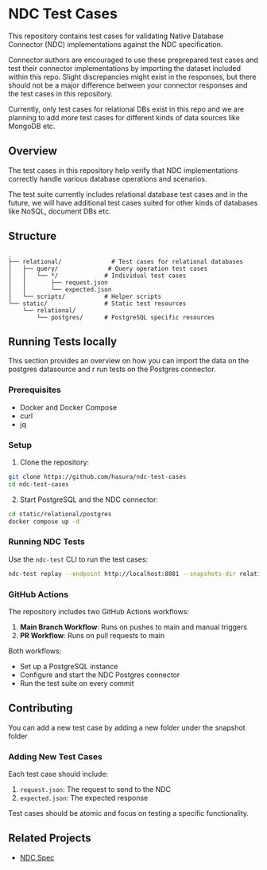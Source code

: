 # NDC Test Cases

This repository contains test cases for validating Native Database Connector (NDC) implementations against the NDC specification.

Connector authors are encouraged to use these preprepared test cases and test their connector implementations by importing the dataset 
included within this repo. Slight discrepancies might exist in the responses, but there should not be a major difference between your connector responses and the test cases in this repository.

Currently, only test cases for relational DBs exist in this repo and we are planning to add more test cases for different kinds of data sources 
like MongoDB etc.



## Overview

The test cases in this repository help verify that NDC implementations correctly handle various database operations and scenarios. 

The test suite currently includes relational database test cases and in the future, we will have additional test cases suited for other 
kinds of databases like NoSQL, document DBs etc.

## Structure

```
.
├── relational/              # Test cases for relational databases
│   ├── query/              # Query operation test cases
│   │   └── */             # Individual test cases
│   │       ├── request.json
│   │       └── expected.json
│   └── scripts/           # Helper scripts
└── static/                # Static test resources
    └── relational/
        └── postgres/      # PostgreSQL specific resources
```

## Running Tests locally

This section provides an overview on how you can import the data on the postgres datasource and r
run tests on the Postgres connector.

### Prerequisites

- Docker and Docker Compose
- curl
- jq

### Setup

1. Clone the repository:
```bash
git clone https://github.com/hasura/ndc-test-cases
cd ndc-test-cases
```

2. Start PostgreSQL and the NDC connector:
```bash
cd static/relational/postgres
docker compose up -d
```

### Running NDC Tests

Use the `ndc-test` CLI to run the test cases:

```bash
ndc-test replay --endpoint http://localhost:8081 --snapshots-dir relational
```

### GitHub Actions

The repository includes two GitHub Actions workflows:

1. **Main Branch Workflow**: Runs on pushes to main and manual triggers
2. **PR Workflow**: Runs on pull requests to main

Both workflows:
- Set up a PostgreSQL instance
- Configure and start the NDC Postgres connector
- Run the test suite on every commit

## Contributing

You can add a new test case by adding a new folder under the snapshot folder

### Adding New Test Cases

Each test case should include:
1. `request.json`: The request to send to the NDC
2. `expected.json`: The expected response

Test cases should be atomic and focus on testing a specific functionality.


## Related Projects

- [NDC Spec](https://github.com/hasura/ndc-spec)
